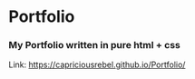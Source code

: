 # Portfolio

### My Portfolio written in pure html + css

Link: https://capriciousrebel.github.io/Portfolio/
